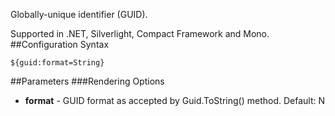 Globally-unique identifier (GUID). 

Supported in .NET, Silverlight, Compact Framework and Mono.
##Configuration Syntax
```
${guid:format=String}
```

##Parameters
###Rendering Options
* **format** - GUID format as accepted by Guid.ToString() method. Default: N
